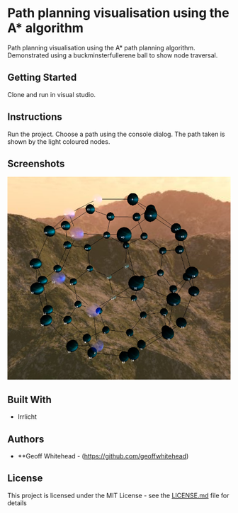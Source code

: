 # Path planning visualisation using the A* algorithm

Path planning visualisation using the A* path planning algorithm. Demonstrated using a buckminsterfullerene ball to show node traversal.

## Getting Started

Clone and run in visual studio. 

## Instructions

Run the project. Choose a path using the console dialog. The path taken is shown by the light coloured nodes.

## Screenshots
![path planning visualisation](./1.png)
## Built With

* Irrlicht

## Authors

* **Geoff Whitehead - (https://github.com/geoffwhitehead)

## License

This project is licensed under the MIT License - see the [LICENSE.md](./LICENSE.md) file for details

